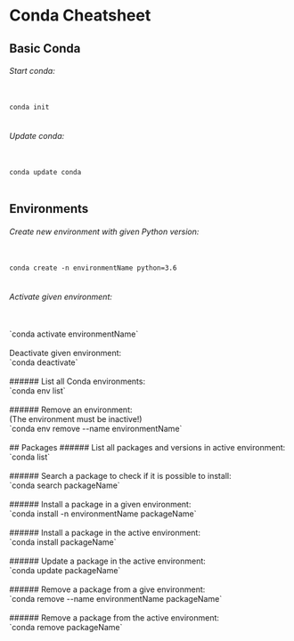 # Conda Cheatsheet
## Basic Conda 
###### Start conda:
<br>`conda init`<br><br>
###### Update conda:
<br>`conda update conda`<br><br>

## Environments
###### Create new environment with given Python version:
<br>`conda create -n environmentName python=3.6`
<br><br>
###### Activate given environment:
<br>
`conda activate environmentName`
<br><br>
Deactivate given environment:
<br>
`conda deactivate`
<br><br>
###### List all Conda environments:
<br>
`conda env list`
<br><br>
###### Remove an environment:<br>
(The environment must be inactive!)
<br>
`conda env remove --name environmentName`
<br><br>
## Packages
###### List all packages and versions in active environment:
<br>
`conda list`
<br><br>
###### Search a package to check if it is possible to install:
<br>
`conda search packageName`
<br><br>
###### Install a package in a given environment:
<br>
`conda install -n environmentName packageName`
<br><br>
###### Install a package in the active environment:
<br>
`conda install packageName`
<br><br>
###### Update a package in the active environment:
<br>
`conda update packageName`
<br><br>
###### Remove a package from a give environment:
<br>
`conda remove --name environmentName packageName`
<br><br>
###### Remove a package from the active environment:
<br>
`conda remove packageName`
<br><br>
